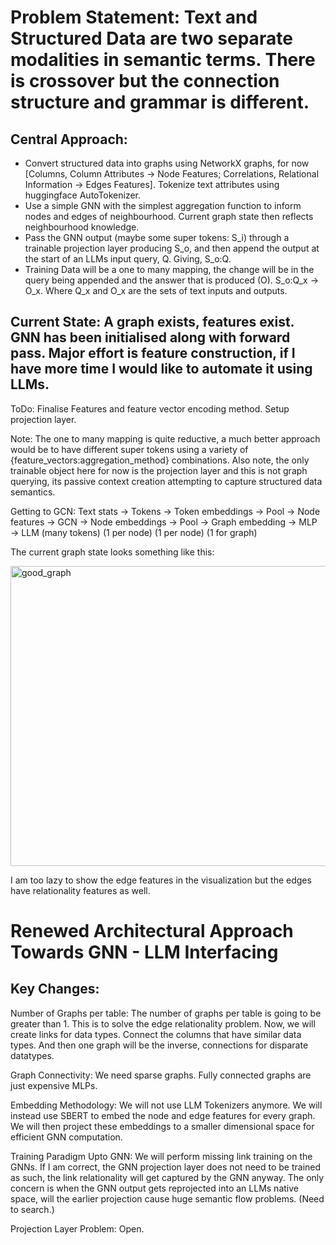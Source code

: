 # Problem Statement: Text and Structured Data are two separate modalities in semantic terms. There is crossover but the connection structure and grammar is different.

## Central Approach: 
    
* Convert structured data into graphs using NetworkX graphs, for now [Columns, Column Attributes -> Node Features; Correlations, Relational Information -> Edges Features]. Tokenize text attributes using huggingface AutoTokenizer.
* Use a simple GNN with the simplest aggregation function to inform nodes and edges of neighbourhood. Current graph state then reflects neighbourhood knowledge.
* Pass the GNN output (maybe some super tokens: S_i) through a trainable projection layer producing S_o, and then append the output at the start of an LLMs input query, Q. Giving, S_o:Q.
* Training Data will be a one to many mapping, the change will be in the query being appended and the answer that is produced (O). S_o:Q_x -> O_x. Where Q_x and O_x are the sets of text inputs and outputs.

## Current State: A graph exists, features exist. GNN has been initialised along with forward pass. Major effort is feature construction, if I have more time I would like to automate it using LLMs.

ToDo: Finalise Features and feature vector encoding method. Setup projection layer.

Note: The one to many mapping is quite reductive, a much better approach would be to have different super tokens using a variety of {feature_vectors:aggregation_method} combinations. Also note, the only trainable object here for now is the projection layer and this is not graph querying, its passive context creation attempting to capture structured data semantics.

Getting to GCN:
Text stats → Tokens → Token embeddings → Pool → Node features → GCN → Node embeddings → Pool → Graph embedding → MLP → LLM
           (many tokens)              (1 per node)        (1 per node)           (1 for graph)

The current graph state looks something like this:

<img width="640" height="480" alt="good_graph" src="https://github.com/user-attachments/assets/5d6b5f17-a8a8-484d-b1b3-f5a853f25709" />

I am too lazy to show the edge features in the visualization but the edges have relationality features as well.

# Renewed Architectural Approach Towards GNN - LLM Interfacing

## Key Changes:

Number of Graphs per table: The number of graphs per table is going to be greater than 1. This is to solve the edge relationality problem. Now, we will create links for data types. Connect the columns that have similar data types. And then one graph will be the inverse, connections for disparate datatypes.

Graph Connectivity: We need sparse graphs. Fully connected graphs are just expensive MLPs.

Embedding Methodology: We will not use LLM Tokenizers anymore. We will instead use SBERT to embed the node and edge features for every graph. We will then project these embeddings to a smaller dimensional space for efficient GNN computation.

Training Paradigm Upto GNN: We will perform missing link training on the GNNs. If I am correct, the GNN projection layer does not need to be trained as such, the link relationality will get captured by the GNN anyway. The only concern is when the GNN output gets reprojected into an LLMs native space, will the earlier projection cause huge semantic flow problems. (Need to search.)

Projection Layer Problem: Open.

